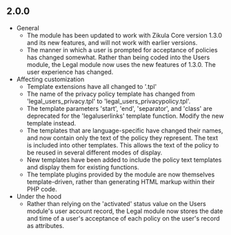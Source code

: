 2.0.0
-----
 * General
    * The module has been updated to work with Zikula Core version 1.3.0 and its new features, and will not work with earlier versions.
    * The manner in which a user is prompted for acceptance of policies has changed somewhat. Rather than being coded into the Users module, the Legal module now uses the new features of 1.3.0. The user experience has changed.
 * Affecting customization
    * Template extensions have all changed to '.tpl'
    * The name of the privacy policy template has changed from 'legal_users_privacy.tpl' to 'legal_users_privacypolicy.tpl'.
    * The template parameters 'start', 'end', 'separator', and 'class' are deprecated for the 'legaluserlinks' template function. Modify the new template instead.
    * The templates that are language-specific have changed their names, and now contain only the text of the policy they represent. The text is included into other templates. This allows the text of the policy to be reused in several different modes of display.
    * New templates have been added to include the policy text templates and display them for existing functions.
    * The template plugins provided by the module are now themselves template-driven, rather than generating HTML markup within their PHP code.
 * Under the hood
    * Rather than relying on the 'activated' status value on the Users module's user account record, the Legal module now stores the date and time of a user's acceptance of each policy on the user's record as attributes.
